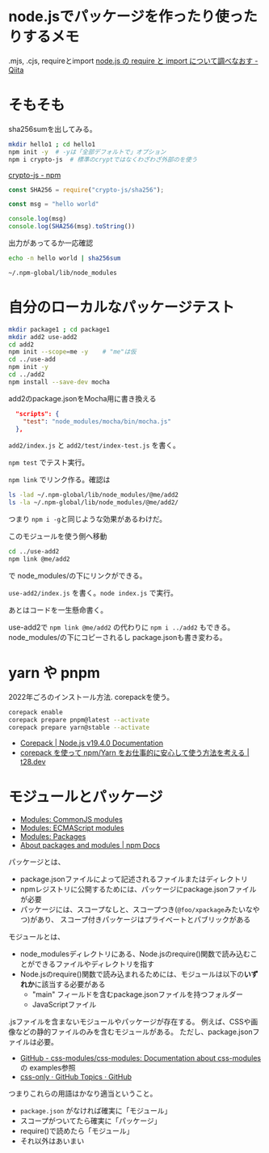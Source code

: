 # node.jsでパッケージを作ったり使ったりするメモ

.mjs, .cjs, requireとimport
[node.js の require と import について調べなおす - Qiita](https://qiita.com/TakeshiNickOsanai/items/7899a60044d71aa8d899)


# そもそも

sha256sumを出してみる。

```bash
mkdir hello1 ; cd hello1
npm init -y  # -yは「全部デフォルトで」オプション
npm i crypto-js  # 標準のcryptではなくわざわざ外部のを使う
```

[crypto-js - npm](https://www.npmjs.com/package/crypto-js)

```javascript
const SHA256 = require("crypto-js/sha256");

const msg = "hello world"

console.log(msg)
console.log(SHA256(msg).toString())
```

出力があってるか一応確認
```bash
echo -n hello world | sha256sum
```

`~/.npm-global/lib/node_modules`


# 自分のローカルなパッケージテスト

```bash
mkdir package1 ; cd package1
mkdir add2 use-add2
cd add2
npm init --scope=me -y    # "me"は仮
cd ../use-add
npm init -y
cd ../add2
npm install --save-dev mocha
```

add2のpackage.jsonをMocha用に書き換える
```json
  "scripts": {
    "test": "node_modules/mocha/bin/mocha.js"
  },
```

`add2/index.js` と `add2/test/index-test.js` を書く。

`npm test` でテスト実行。

`npm link` でリンク作る。確認は
```bash
ls -lad ~/.npm-global/lib/node_modules/@me/add2
ls -la ~/.npm-global/lib/node_modules/@me/add2/
```
つまり `npm i -g`と同じような効果があるわけだ。


このモジュールを使う側へ移動
```bash
cd ../use-add2
npm link @me/add2
```
で node_modules/の下にリンクができる。

`use-add2/index.js` を書く。`node index.js` で実行。


あとはコードを一生懸命書く。

use-add2で `npm link @me/add2` の代わりに `npm i ../add2` もできる。
node_modules/の下にコピーされるし
package.jsonも書き変わる。


# yarn や pnpm

2022年ごろのインストール方法. corepackを使う。
```bash
corepack enable
corepack prepare pnpm@latest --activate
corepack prepare yarn@stable --activate
```

- [Corepack \| Node\.js v19\.4\.0 Documentation](https://nodejs.org/api/corepack.html)
- [corepack を使って npm/Yarn をお仕事的に安心して使う方法を考える \| t28\.dev](https://t28.dev/blog/manage-npm-and-yarn-using-corepack-safely/)


# モジュールとパッケージ

- [Modules: CommonJS modules](https://nodejs.org/api/modules.html)
- [Modules: ECMAScript modules](https://nodejs.org/api/esm.html)
- [Modules: Packages](https://nodejs.org/api/packages.html)
- [About packages and modules | npm Docs](https://docs.npmjs.com/about-packages-and-modules)

パッケージとは、
- package.jsonファイルによって記述されるファイルまたはディレクトリ
- npmレジストリに公開するためには、パッケージにpackage.jsonファイルが必要
- パッケージには、スコープなしと、スコープつき(`@foo/xpackage`みたいなやつ)があり、
スコープ付きパッケージはプライベートとパブリックがある

モジュールとは、
- node_modulesディレクトリにある、Node.jsのrequire()関数で読み込むことができるファイルやディレクトリを指す
- Node.jsのrequire()関数で読み込まれるためには、モジュールは以下の**いずれか**に該当する必要がある
   - "main" フィールドを含むpackage.jsonファイルを持つフォルダー
   - JavaScriptファイル

.jsファイルを含まないモジュールやパッケージが存在する。
例えば、CSSや画像などの静的ファイルのみを含むモジュールがある。
ただし、package.jsonファイルは必要。
- [GitHub - css-modules/css-modules: Documentation about css-modules](https://github.com/css-modules/css-modules) の examples参照
- [css-only · GitHub Topics · GitHub](https://github.com/topics/css-only)

つまりこれらの用語はかなり適当ということ。

- `package.json` がなければ確実に「モジュール」
- スコープがついてたら確実に「パッケージ」
- require()で読めたら「モジュール」
- それ以外はあいまい
